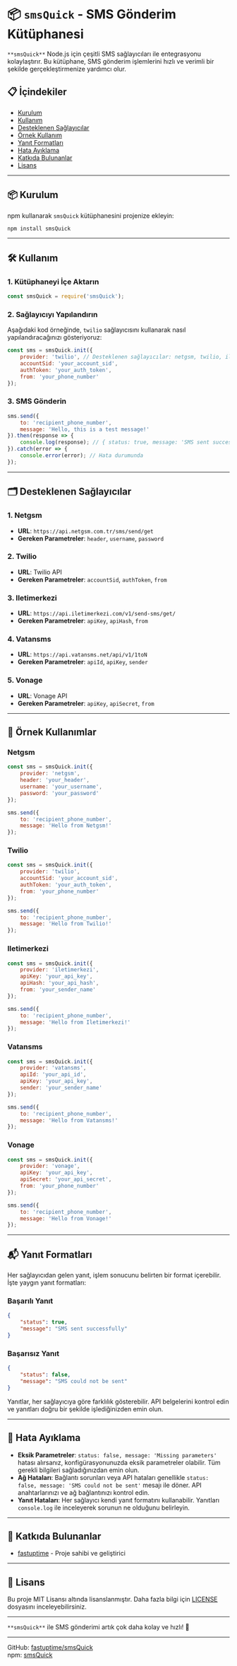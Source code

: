 # 📦 `smsQuick` - SMS Gönderim Kütüphanesi

`**smsQuick**` Node.js için çeşitli SMS sağlayıcıları ile entegrasyonu kolaylaştırır. Bu kütüphane, SMS gönderim işlemlerini hızlı ve verimli bir şekilde gerçekleştirmenize yardımcı olur.

## 📋 İçindekiler

- [Kurulum](#kurulum)
- [Kullanım](#kullanım)
- [Desteklenen Sağlayıcılar](#desteklenen-sağlayıcılar)
- [Örnek Kullanım](#örnek-kullanım)
- [Yanıt Formatları](#yanıt-formatları)
- [Hata Ayıklama](#hata-ayıklama)
- [Katkıda Bulunanlar](#katkıda-bulunanlar)
- [Lisans](#lisans)

---

## 📦 Kurulum

npm kullanarak `smsQuick` kütüphanesini projenize ekleyin:

```bash
npm install smsQuick
```

---

## 🛠 Kullanım

### 1. Kütüphaneyi İçe Aktarın

```javascript
const smsQuick = require('smsQuick');
```

### 2. Sağlayıcıyı Yapılandırın

Aşağıdaki kod örneğinde, `twilio` sağlayıcısını kullanarak nasıl yapılandıracağınızı gösteriyoruz:

```javascript
const sms = smsQuick.init({
    provider: 'twilio', // Desteklenen sağlayıcılar: netgsm, twilio, iletimerkezi, vatansms, vonage
    accountSid: 'your_account_sid',
    authToken: 'your_auth_token',
    from: 'your_phone_number'
});
```

### 3. SMS Gönderin

```javascript
sms.send({
    to: 'recipient_phone_number',
    message: 'Hello, this is a test message!'
}).then(response => {
    console.log(response); // { status: true, message: 'SMS sent successfully' }
}).catch(error => {
    console.error(error); // Hata durumunda
});
```

---

## 🗂 Desteklenen Sağlayıcılar

### 1. **Netgsm**

- **URL**: `https://api.netgsm.com.tr/sms/send/get`
- **Gereken Parametreler**: `header`, `username`, `password`

### 2. **Twilio**

- **URL**: Twilio API
- **Gereken Parametreler**: `accountSid`, `authToken`, `from`

### 3. **Iletimerkezi**

- **URL**: `https://api.iletimerkezi.com/v1/send-sms/get/`
- **Gereken Parametreler**: `apiKey`, `apiHash`, `from`

### 4. **Vatansms**

- **URL**: `https://api.vatansms.net/api/v1/1toN`
- **Gereken Parametreler**: `apiId`, `apiKey`, `sender`

### 5. **Vonage**

- **URL**: Vonage API
- **Gereken Parametreler**: `apiKey`, `apiSecret`, `from`

---

## 🎯 Örnek Kullanımlar

### Netgsm

```javascript
const sms = smsQuick.init({
    provider: 'netgsm',
    header: 'your_header',
    username: 'your_username',
    password: 'your_password'
});

sms.send({
    to: 'recipient_phone_number',
    message: 'Hello from Netgsm!'
});
```

### Twilio

```javascript
const sms = smsQuick.init({
    provider: 'twilio',
    accountSid: 'your_account_sid',
    authToken: 'your_auth_token',
    from: 'your_phone_number'
});

sms.send({
    to: 'recipient_phone_number',
    message: 'Hello from Twilio!'
});
```

### Iletimerkezi

```javascript
const sms = smsQuick.init({
    provider: 'iletimerkezi',
    apiKey: 'your_api_key',
    apiHash: 'your_api_hash',
    from: 'your_sender_name'
});

sms.send({
    to: 'recipient_phone_number',
    message: 'Hello from Iletimerkezi!'
});
```

### Vatansms

```javascript
const sms = smsQuick.init({
    provider: 'vatansms',
    apiId: 'your_api_id',
    apiKey: 'your_api_key',
    sender: 'your_sender_name'
});

sms.send({
    to: 'recipient_phone_number',
    message: 'Hello from Vatansms!'
});
```

### Vonage

```javascript
const sms = smsQuick.init({
    provider: 'vonage',
    apiKey: 'your_api_key',
    apiSecret: 'your_api_secret',
    from: 'your_phone_number'
});

sms.send({
    to: 'recipient_phone_number',
    message: 'Hello from Vonage!'
});
```

---

## 📬 Yanıt Formatları

Her sağlayıcıdan gelen yanıt, işlem sonucunu belirten bir format içerebilir. İşte yaygın yanıt formatları:

### Başarılı Yanıt

```json
{
    "status": true,
    "message": "SMS sent successfully"
}
```

### Başarısız Yanıt

```json
{
    "status": false,
    "message": "SMS could not be sent"
}
```

Yanıtlar, her sağlayıcıya göre farklılık gösterebilir. API belgelerini kontrol edin ve yanıtları doğru bir şekilde işlediğinizden emin olun.

---

## 🐞 Hata Ayıklama

- **Eksik Parametreler**: `status: false, message: 'Missing parameters'` hatası alırsanız, konfigürasyonunuzda eksik parametreler olabilir. Tüm gerekli bilgileri sağladığınızdan emin olun.
- **Ağ Hataları**: Bağlantı sorunları veya API hataları genellikle `status: false, message: 'SMS could not be sent'` mesajı ile döner. API anahtarlarınızı ve ağ bağlantınızı kontrol edin.
- **Yanıt Hataları**: Her sağlayıcı kendi yanıt formatını kullanabilir. Yanıtları `console.log` ile inceleyerek sorunun ne olduğunu belirleyin.

---

## 💪 Katkıda Bulunanlar

- [fastuptime](https://github.com/fastuptime) - Proje sahibi ve geliştirici

---

## 📜 Lisans

Bu proje MIT Lisansı altında lisanslanmıştır. Daha fazla bilgi için [LICENSE](LICENSE) dosyasını inceleyebilirsiniz.

---

`**smsQuick**` ile SMS gönderimi artık çok daha kolay ve hızlı! 🚀

---

GitHub: [fastuptime/smsQuick](https://github.com/fastuptime/smsQuick)  
npm: [smsQuick](https://www.npmjs.com/package/smsQuick)